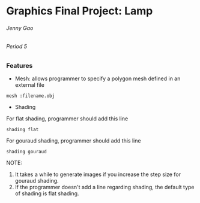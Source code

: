 # Graphics Final Project: Lamp
###### Jenny Gao
###### Period 5

### Features
+ Mesh: allows programmer to specify a polygon mesh defined in an external file
```
mesh :filename.obj
```
+ Shading

For flat shading, programmer should add this line
```
shading flat
```

For gouraud shading, programmer should add this line
```
shading gouraud
```
NOTE: 
1. It takes a while to generate images if you increase the step size for gouraud shading.
2. If the programmer doesn't add a line regarding shading, the default type of shading is flat shading.
